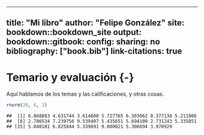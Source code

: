 
---
title: "Mi libro"
author: "Felipe González"
site: bookdown::bookdown_site
output:
  bookdown::gitbook: 
    config:
      sharing: no
bibliography: ["book.bib"]
link-citations: true
---

# Temario y evaluación {-}

Aquí hablamos de los temas y las calificaciones, y otras cosas.


```r
rnorm(20, 6, 2)
```

```
##  [1] 6.068883 4.631744 3.614600 5.727765 6.303062 8.377138 5.211986
##  [8] 2.786534 7.239756 9.539407 5.435651 5.694109 2.731243 5.335851
## [15] 5.048181 6.825844 5.339691 9.000021 5.306694 3.978929
```




